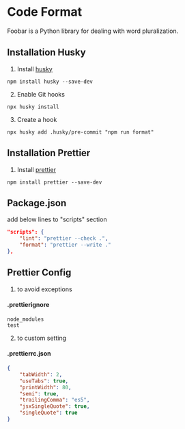 # Code Format

Foobar is a Python library for dealing with word pluralization.

## Installation Husky

1. Install [husky](https://typicode.github.io/husky)

```
npm install husky --save-dev
```

2. Enable Git hooks

```
npx husky install
```

3. Create a hook

```
npx husky add .husky/pre-commit "npm run format"
```

## Installation Prettier

1. Install [prettier](https://prettier.io/)

```
npm install prettier --save-dev
```

## Package.json

add below lines to "scripts" section

```json
"scripts": {
    "lint": "prettier --check .",
    "format": "prettier --write ."
},
```

## Prettier Config

1. to avoid exceptions

#### .prettierignore

```
node_modules
test
```

2. to custom setting

#### .prettierrc.json

```json
{
	"tabWidth": 2,
	"useTabs": true,
	"printWidth": 80,
	"semi": true,
	"trailingComma": "es5",
	"jsxSingleQuote": true,
	"singleQuote": true
}
```
